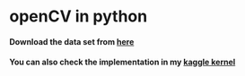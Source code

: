# openCV in python

#### Download the data set from [here](https://www.kaggle.com/benai9916/computer-vision-sample-images)
#### You can also check the implementation in my [kaggle kernel](https://www.kaggle.com/benai9916/opencv)
